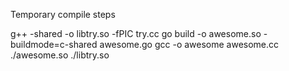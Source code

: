 Temporary compile steps

g++ -shared -o libtry.so -fPIC try.cc
go build -o awesome.so -buildmode=c-shared awesome.go
gcc -o awesome awesome.cc ./awesome.so ./libtry.so
